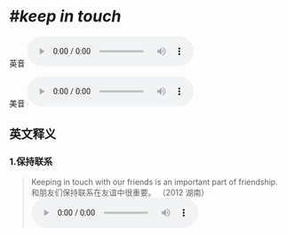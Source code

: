 # ***\#keep in touch*** 
英音
<audio src="./media/keep in touch1.aac" controls="controls"></audio>

美音
<audio src="./media/keep in touch2.aac" controls="controls"></audio>



  

英文释义
---
### 1.**保持联系**  

 > Keeping in touch with our friends is an important part of friendship.  
 > 和朋友们保持联系在友谊中很重要。  （2012 湖南）  
<audio src="./media/touch-15.aac" controls="controls"></audio>


